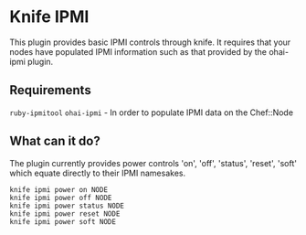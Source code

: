 # Knife IPMI

This plugin provides basic IPMI controls through knife. It requires that your nodes have populated IPMI information such as that provided by the ohai-ipmi plugin.

## Requirements
`ruby-ipmitool`
`ohai-ipmi` - In order to populate IPMI data on the Chef::Node

## What can it do?

The plugin currently provides power controls 'on', 'off', 'status', 'reset', 'soft' which equate directly to their IPMI namesakes.

    knife ipmi power on NODE
    knife ipmi power off NODE
    knife ipmi power status NODE
    knife ipmi power reset NODE
    knife ipmi power soft NODE
